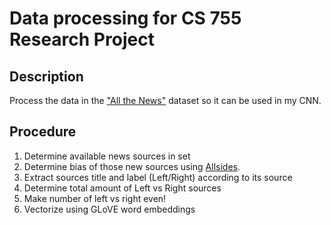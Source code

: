 # Data processing for CS 755 Research Project

## Description
Process the data in the ["All the News"](https://www.kaggle.com/snapcrack/all-the-news/data) dataset so it can be used in my CNN.

## Procedure
1. Determine available news sources in set
2. Determine bias of those new sources using [Allsides](https://www.allsides.com/unbiased-balanced-news).
3. Extract sources title and label (Left/Right) according to its source
4. Determine total amount of Left vs Right sources
5. Make number of left vs right even!
6. Vectorize using GLoVE word embeddings


